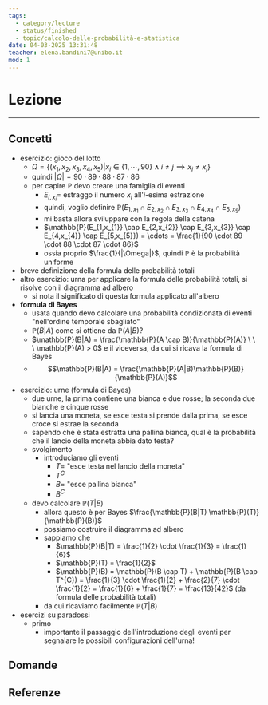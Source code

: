 ```yaml
---
tags:
  - category/lecture
  - status/finished
  - topic/calcolo-delle-probabilità-e-statistica
date: 04-03-2025 13:31:48
teacher: elena.bandini7@unibo.it
mod: 1
---
```

# Lezione
---
## Concetti
- esercizio: gioco del lotto
	- $\Omega = \{(x_{1}, x_{2}, x_{3}, x_{4}, x_{5}) | x_{i} \in \{1, \cdots, 90\} \land i \neq j \implies x_i \neq x_j\}$
	- quindi $|\Omega| = 90 \cdot 89 \cdot 88 \cdot 87 \cdot 86$
	- per capire $\mathbb{P}$ devo creare una famiglia di eventi
		- $E_{i,x_{i}} =$ estraggo il numero $x_{i}$ all'$i$-esima estrazione
		- quindi, voglio definire $\mathbb{P}(E_{1,x_{1}} \cap E_{2,x_{2}} \cap E_{3,x_{3}} \cap E_{4,x_{4}} \cap E_{5,x_{5}})$
		- mi basta allora sviluppare con la regola della catena
		- $\mathbb{P}(E_{1,x_{1}} \cap E_{2,x_{2}} \cap E_{3,x_{3}} \cap E_{4,x_{4}} \cap E_{5,x_{5}}) = \cdots = \frac{1}{90 \cdot 89 \cdot 88 \cdot 87 \cdot 86}$
		- ossia proprio $\frac{1}{|\Omega|}$, quindi $\mathbb{P}$ è la probabilità uniforme
- breve definizione della formula delle probabilità totali
- altro esercizio: urna per applicare la formula delle probabilità totali, si risolve con il diagramma ad albero
	- si nota il significato di questa formula applicato all'albero
- **formula di Bayes**
	- usata quando devo calcolare una probabilità condizionata di eventi "nell'ordine temporale sbagliato"
	- $\mathbb{P}(B|A)$ come si ottiene da $\mathbb{P}(A|B)$?
	- $\mathbb{P}(B|A) = \frac{\mathbb{P}(A \cap B)}{\mathbb{P}(A)} \ \ \ \mathbb{P}(A) > 0$ e il viceversa, da cui si ricava la formula di Bayes
	- $$\mathbb{P}(B|A) = \frac{\mathbb{P}(A|B)\mathbb{P}(B)}{\mathbb{P}(A)}$$
- esercizio: urne (formula di Bayes)
	- due urne, la prima contiene una bianca e due rosse; la seconda due bianche e cinque rosse
	- si lancia una moneta, se esce testa si prende dalla prima, se esce croce si estrae la seconda
	- sapendo che è stata estratta una pallina bianca, qual è la probabilità che il lancio della moneta abbia dato testa?
	- svolgimento
		- introduciamo gli eventi
			- $T =$ "esce testa nel lancio della moneta"
			- $T^{C}$
			- $B =$ "esce pallina bianca"
			- $B^{C}$
	- devo calcolare $\mathbb{P}(T|B)$
		- allora questo è per Bayes $\frac{\mathbb{P}(B|T) \mathbb{P}(T)}{\mathbb{P}(B)}$
		- possiamo costruire il diagramma ad albero
		- sappiamo che
			- $\mathbb{P}(B|T) = \frac{1}{2} \cdot \frac{1}{3} = \frac{1}{6}$
			- $\mathbb{P}(T) = \frac{1}{2}$
			- $\mathbb{P}(B) = \mathbb{P}(B \cap T) + \mathbb{P}(B \cap T^{C}) = \frac{1}{3} \cdot \frac{1}{2} + \frac{2}{7} \cdot \frac{1}{2} = \frac{1}{6} + \frac{1}{7} = \frac{13}{42}$ (da formula delle probabilità totali)
		- da cui ricaviamo facilmente $\mathbb{P}(T|B)$
- esercizi su paradossi
	- primo
		- importante il passaggio dell'introduzione degli eventi per segnalare le possibili configurazioni dell'urna!

## Domande

## Referenze

